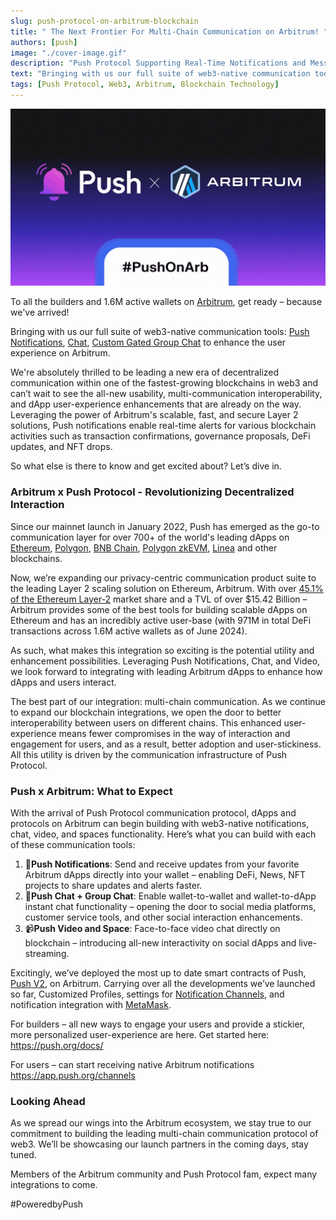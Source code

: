 ```yaml
---
slug: push-protocol-on-arbitrum-blockchain
title: " The Next Frontier For Multi-Chain Communication on Arbitrum! "
authors: [push]
image: "./cover-image.gif"
description: "Push Protocol Supporting Real-Time Notifications and Messaging on Arbitrum #PushOnArb "
text: "Bringing with us our full suite of web3-native communication tools: Push Notifications, Chat, Custom Gated Group Chat to enhance the user experience on Arbitrum."
tags: [Push Protocol, Web3, Arbitrum, Blockchain Technology]
---
```

![Cover Image of Push Protocol Supporting Real-Time Notifications and Messaging on Arbitrum Blockchain](./cover-image.gif)

<!--truncate-->
To all the builders and 1.6M active wallets on [Arbitrum](https://arbitrum.io/), get ready – because we've arrived!

Bringing with us our full suite of web3-native communication tools: [Push Notifications](https://push.org/docs/notifications/), [Chat](https://push.org/docs/chat/), [Custom Gated Group Chat](https://push.org/docs/chat/build/create-group/) to enhance the user experience on Arbitrum.

We're absolutely thrilled to be leading a new era of decentralized communication within one of the fastest-growing blockchains in web3 and can’t wait to see the all-new usability, multi-communication interoperability, and dApp user-experience enhancements that are already on the way. Leveraging the power of Arbitrum's scalable, fast, and secure Layer 2 solutions, Push notifications enable real-time alerts for various blockchain activities such as transaction confirmations, governance proposals, DeFi updates, and NFT drops.

So what else is there to know and get excited about? Let’s dive in.

### Arbitrum x Push Protocol - Revolutionizing Decentralized Interaction 

Since our mainnet launch in January 2022, Push has emerged as the go-to communication layer for over 700+ of the world's leading dApps on [Ethereum](https://ethereum.org/), [Polygon](https://polygon.technology/), [BNB Chain](https://www.bnbchain.org/), [Polygon zkEVM](https://polygon.technology/polygon-zkevm), [Linea](https://linea.build/) and other blockchains.

Now, we’re expanding our privacy-centric communication product suite to the leading Layer 2 scaling solution on Ethereum, Arbitrum. With over [45.1% of the Ethereum Layer-2](https://www.ccn.com/news/crypto/ethereum-l2-arbitrum-base/#:~:text=It%20boasts%20a%20market%20share,a%20TVL%20of%20%247.93b.) market share and a TVL of over $15.42 Billion – Arbitrum provides some of the best tools for building scalable dApps on Ethereum and has an incredibly active user-base (with 971M in total DeFi transactions across 1.6M active wallets as of June 2024).

As such, what makes this integration so exciting is the potential utility and enhancement possibilities. Leveraging Push Notifications, Chat, and Video, we look forward to integrating with leading Arbitrum dApps to enhance how dApps and users interact.

The best part of our integration: multi-chain communication. As we continue to expand our blockchain integrations, we open the door to better interoperability between users on different chains. This enhanced user-experience means fewer compromises in the way of interaction and engagement for users, and as a result, better adoption and user-stickiness. All this utility is driven by the communication infrastructure of Push Protocol.

### Push x Arbitrum: What to Expect

With the arrival of Push Protocol communication protocol, dApps and protocols on Arbitrum can begin building with web3-native notifications, chat, video, and spaces functionality. Here’s what you can build with each of these communication tools:

1. 🔔<b>Push Notifications</b>: Send and receive updates from your favorite Arbitrum dApps directly into your wallet – enabling DeFi, News, NFT projects to share updates and alerts faster.
2. 💬<b>Push Chat + Group Chat</b>: Enable wallet-to-wallet and wallet-to-dApp instant chat functionality – opening the door to social media platforms, customer service tools, and other social interaction enhancements.
3. 📹<b>Push Video and Space</b>: Face-to-face video chat directly on blockchain – introducing all-new interactivity on social dApps and live-streaming.

Excitingly, we’ve deployed the most up to date smart contracts of Push, [Push V2](https://push.org/blog/push-v2-is-live-new-rewards-utility-and-functionality/), on Arbitrum. Carrying over all the developments we’ve launched so far, Customized Profiles, settings for [Notification Channels](https://push.org/blog/introducing-notification-settings/), and notification integration with [MetaMask](https://push.org/blog/deep-dive-into-push-snaps-features-and-getting-started-all-the-technical-specifications-and-getting-started-tips-you-need/).

For builders – all new ways to engage your users and provide a stickier, more personalized user-experience are here. Get started here: https://push.org/docs/

For users – can start receiving native Arbitrum notifications https://app.push.org/channels

### Looking Ahead

As we spread our wings into the Arbitrum ecosystem, we stay true to our commitment to building the leading multi-chain communication protocol of web3. We’ll be showcasing our launch partners in the coming days, stay tuned.

Members of the Arbitrum community and Push Protocol fam, expect many integrations to come.

#PoweredbyPush
